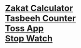 <h1>
<a href="https://zakat-calculator-by-haseeb.netlify.app/">Zakat Calculator</a> <br />
<a href="https://tasbeeh-counter-by-haseeb.netlify.app/">Tasbeeh Counter</a>  <br />
<a href="https://toss-app-haseeb.netlify.app/">Toss App</a>  <br />
<a href="https://stop-watch-by-haseeb.netlify.app/">Stop Watch</a>
</h1>

